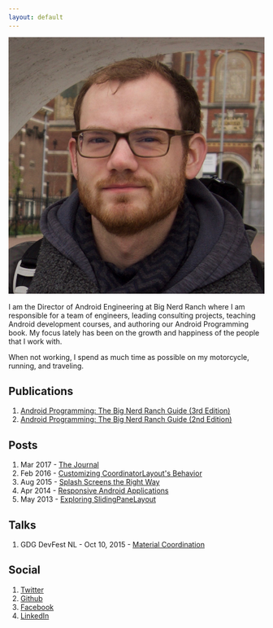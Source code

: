 ```yaml
---
layout: default
---
```


<img class="profile-picture" src="profile.png">

I am the Director of Android Engineering at Big Nerd Ranch where I am responsible for a team of engineers, leading consulting projects, teaching Android development courses, and authoring our Android Programming book. My focus lately has been on the growth and happiness of the people that I work with. 

When not working, I spend as much time as possible on my motorcycle, running, and traveling.

## Publications

1. [Android Programming: The Big Nerd Ranch Guide (3rd Edition)](http://a.co/6RbXA6w)
2. [Android Programming: The Big Nerd Ranch Guide (2nd Edition)](https://amzn.com/0134171454)

## Posts
1. Mar 2017 - [The Journal](https://medium.com/@cstew/the-journal-98b635e2386c#.ispknpbqn)
2. Feb 2016 - [Customizing CoordinatorLayout's Behavior](https://www.bignerdranch.com/blog/customizing-coordinatorlayouts-behavior/)
3. Aug 2015 - [Splash Screens the Right Way](https://www.bignerdranch.com/blog/splash-screens-the-right-way/)
4. Apr 2014 - [Responsive Android Applications](https://www.objc.io/issues/11-android/responsive-android-applications/)
5. May 2013 - [Exploring SlidingPaneLayout](https://www.bignerdranch.com/blog/exploring-slidingpanelayout/)

## Talks

1. GDG DevFest NL - Oct 10, 2015 - [Material Coordination](https://www.youtube.com/watch?v=FrqUqwxgk5A)

## Social

1. [Twitter](https://twitter.com/cstew)
2. [Github](https://github.com/cstew)
3. [Facebook](https://www.facebook.com/chris.stewart2)
4. [LinkedIn](https://www.linkedin.com/in/chris-stewart-3503639)
